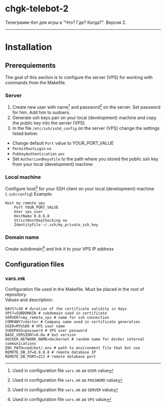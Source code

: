 # chgk-telebot-2
Телеграмм-бот для игры в "Что? Где? Когда?". Версия 2.

---
# Installation  

## Prerequiements
The goal of this section is to configure the server (VPS) for working with commands from the Makefile.

### Server
1. Create new user with name[^1] and password[^2] on the server. Set password for him. Add him to sudoers.
2. Generate ssh keys pair on your local (development) machine and copy the public key into the server (VPS).  
3. In the file `/etc/ssh/sshd_config` on the server (VPS)  change the settings listed below:
- Change default `Port` value to YOUR_PORT_VALUE
- `PermitRootLogin` `no`
- `PubkeyAuthentication` `yes`
- Set `AuthorizedKeysFile` to the path where you stored the public ssh key from your local (development) machine  
[^1]: Used in configuration file `vars.mk` as `USER` value  
[^2]: Used in configuration file `vars.mk` as `PASSWORD` value
### Local machine
Configure host[^3] for your SSH client on your local (development) machine (`.ssh/config`)
Example:
```shell
Host my_remote_vps
    Port YOUR_PORT_VALUE
    User vps_user
    HostName 8.8.8.8
    StrictHostKeyChecking no
    IdentityFile ~/.ssh/my_private_ssh_key
```
[^3]: Used in configuration file `vars.mk` as `SERVER` value
### Domain name
Create subdomain[^4] and link it to your VPS IP address  
[^4]: Used in configuration file `vars.mk` as `VPS` value

## Configuration files
### vars.mk
Configuration file used in the Makefile. Must be placed in the root of repository.  
Values and description:  
```shell
DAYS?=30 # duration of the certificate validity in days
VPS?=SUBDOMAIN # subdomain used in certificate
SERVER?=my_remote_vps # name for ssh connection
COMPANY?=Vector # Company name used in certificate generation
USER=MYUSER # VPS user name
SUDOPASS=password # VPS user password
BASE_VERSION?=0.0a # bot version
DOCKER_NETWORK_NAME=dockernet # random name for docker internal communications
ENV_PATH=cmd/bot/.env # path to environment file that bot use
REMOTE_DB_IP=8.8.8.8 # remote database IP
REMOTE_DB_PORT=222 # remote database port
```
